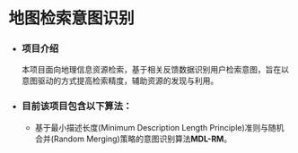 # 地图检索意图识别

* ### 项目介绍
  本项目面向地理信息资源检索，基于相关反馈数据识别用户检索意图，旨在以意图驱动的方式提高检索精度，辅助资源的发现与利用。
* ### 目前该项目包含以下算法：
  * 基于最小描述长度(Minimum Description Length Principle)准则与随机合并(Random Merging)策略的意图识别算法**MDL-RM**。